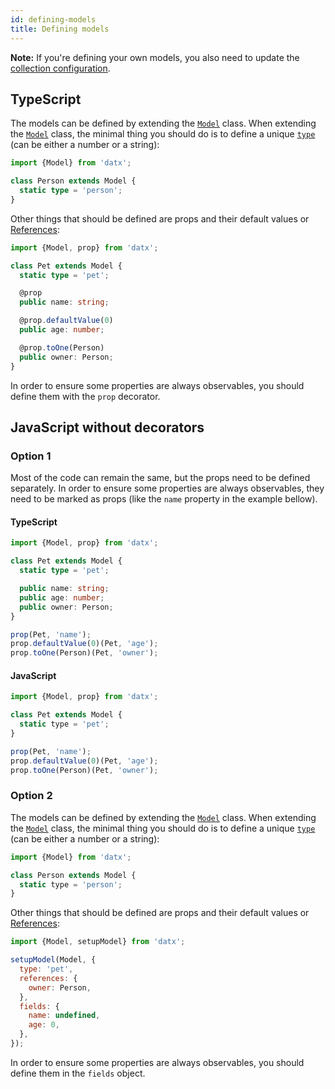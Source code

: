 ```yaml
---
id: defining-models
title: Defining models
---
```


**Note:** If you're defining your own models, you also need to update the [collection configuration](configuring-the-collection).


## TypeScript

The models can be defined by extending the [`Model`](model) class. When extending the [`Model`](model) class, the minimal thing you should do is to define a unique [`type`](model#static-type) (can be either a number or a string):

```typescript
import {Model} from 'datx';

class Person extends Model {
  static type = 'person';
}
```

Other things that should be defined are props and their default values or [References](references):

```typescript
import {Model, prop} from 'datx';

class Pet extends Model {
  static type = 'pet';

  @prop
  public name: string;

  @prop.defaultValue(0)
  public age: number;

  @prop.toOne(Person)
  public owner: Person;
}
```

In order to ensure some properties are always observables, you should define them with the `prop` decorator.

## JavaScript without decorators

### Option 1

Most of the code can remain the same, but the props need to be defined separately. In order to ensure some properties are always observables, they need to be marked as props (like the `name` property in the example bellow).

#### TypeScript
```typescript
import {Model, prop} from 'datx';

class Pet extends Model {
  static type = 'pet';

  public name: string;
  public age: number;
  public owner: Person;
}

prop(Pet, 'name');
prop.defaultValue(0)(Pet, 'age');
prop.toOne(Person)(Pet, 'owner');
```

#### JavaScript
```javascript
import {Model, prop} from 'datx';

class Pet extends Model {
  static type = 'pet';
}

prop(Pet, 'name');
prop.defaultValue(0)(Pet, 'age');
prop.toOne(Person)(Pet, 'owner');
```

### Option 2

The models can be defined by extending the [`Model`](model) class. When extending the [`Model`](model) class, the minimal thing you should do is to define a unique [`type`](model#static-type) (can be either a number or a string):

```javascript
import {Model} from 'datx';

class Person extends Model {
  static type = 'person';
}
```

Other things that should be defined are props and their default values or [References](references):

```javascript
import {Model, setupModel} from 'datx';

setupModel(Model, {
  type: 'pet',
  references: {
    owner: Person,
  },
  fields: {
    name: undefined,
    age: 0,
  },
});
```

In order to ensure some properties are always observables, you should define them in the `fields` object.
